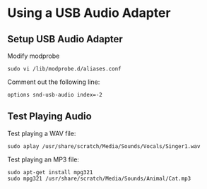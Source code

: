 # Using a USB Audio Adapter



## Setup USB Audio Adapter

Modify modprobe
```
sudo vi /lib/modprobe.d/aliases.conf
```

Comment out the following line:
```
options snd-usb-audio index=-2
```

## Test Playing Audio

Test playing a WAV file:
```
sudo aplay /usr/share/scratch/Media/Sounds/Vocals/Singer1.wav
```

Test playing an MP3 file:
```
sudo apt-get install mpg321
sudo mpg321 /usr/share/scratch/Media/Sounds/Animal/Cat.mp3
```
